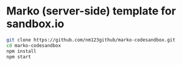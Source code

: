 Marko (server-side) template for sandbox.io
==================================

```bash
git clone https://github.com/nm123github/marko-codesandbox.git
cd marko-codesandbox
npm install
npm start
```
